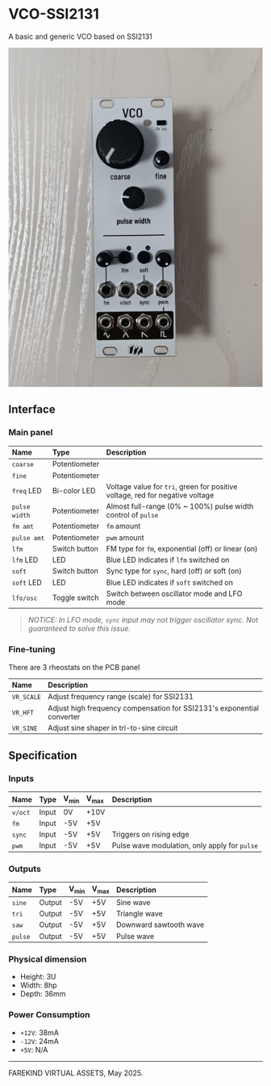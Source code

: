# VCO-SSI2131
A basic and generic VCO based on SSI2131

![VCO product image](./IMG_20251011_013322.jpg)

## Interface

### Main panel

| Name | Type | Description |
|:-----|:-----|:------------|
| `coarse`      | Potentiometer | 
| `fine`        | Potentiometer |
| `freq` LED    | Bi-color LED  | Voltage value for `tri`, green for positive voltage, red for negative voltage
| `pulse width` | Potentiometer | Almost full-range (0% ~ 100%) pulse width control of `pulse`
| `fm amt`      | Potentiometer | `fm` amount
| `pulse amt`   | Potentiometer | `pwm` amount
| `lfm`         | Switch button | FM type for `fm`, exponential (off) or linear (on)
| `lfm` LED     | LED           | Blue LED indicates if `lfm` switched on
| `soft`        | Switch button | Sync type for `sync`, hard (off) or soft (on)
| `soft` LED    | LED           | Blue LED indicates if `soft` switched on
| `lfo/osc`     | Toggle switch | Switch between oscillator mode and LFO mode

> *NOTICE: In LFO mode, `sync` input may not trigger oscillator sync. Not guaranteed to solve this issue.*


### Fine-tuning

There are 3 rheostats on the PCB panel

| Name       | Description |
|:-----------|:------------|
| `VR_SCALE` | Adjust frequency range (scale) for SSI2131
| `VR_HFT`   | Adjust high frequency compensation for SSI2131's exponential converter
| `VR_SINE`  | Adjust sine shaper in tri-to-sine circuit 


## Specification

### Inputs

| Name    | Type    | V<sub>min</sub> | V<sub>max</sub> | Description |
|:--------|:--------|:------|:------|:------|
| `v/oct` | Input   | 0V    | +10V  |
| `fm`    | Input   | -5V   | +5V   | 
| `sync`  | Input   | -5V   | +5V   | Triggers on rising edge
| `pwm`   | Input   | -5V   | +5V   | Pulse wave modulation, only apply for `pulse`


### Outputs
| Name    | Type    | V<sub>min</sub> | V<sub>max</sub> | Description |
|:--------|:--------|:------|:------|:------|
| `sine`  | Output  | -5V   | +5V   | Sine wave
| `tri`   | Output  | -5V   | +5V   | Triangle wave
| `saw`   | Output  | -5V   | +5V   | Downward sawtooth wave
| `pulse` | Output  | -5V   | +5V   | Pulse wave


### Physical dimension

- Height: 3U
- Width: 8hp
- Depth: 36mm


### Power Consumption

- `+12V`: 38mA
- `-12V`: 24mA
- `+5V`: N/A

----------

FAREKIND VIRTUAL ASSETS, May 2025.
